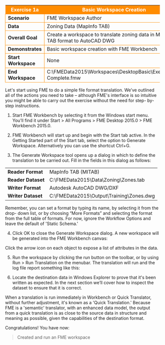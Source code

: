 <table style="border-spacing: 0px">
<tr>
<th style="background-color:darkorange;color:white">Exercise 1a</th>
<th style="background-color:darkorange;color:white">Basic Workspace Creation</th>
</tr>

<tr>
<td style="border: 1px solid darkorange; font-weight: bold">Scenario</td>
<td style="border: 1px solid darkorange">FME Workspace Author</td>
</tr>

<tr>
<td style="border: 1px solid darkorange; font-weight: bold">Data</td>
<td style="border: 1px solid darkorange">Zoning Data (MapInfo TAB)</td>
</tr>

<tr>
<td style="border: 1px solid darkorange; font-weight: bold">Overall Goal</td>
<td style="border: 1px solid darkorange">Create a workspace to translate zoning data in MapInfo TAB format to AutoCAD DWG</td>
</tr>

<tr>
<td style="border: 1px solid darkorange; font-weight: bold">Demonstrates</td>
<td style="border: 1px solid darkorange">Basic workspace creation with FME Workbench</td>
</tr>

<tr>
<td style="border: 1px solid darkorange; font-weight: bold">Start Workspace</td>
<td style="border: 1px solid darkorange">None</td>
</tr>

<tr>
<td style="border: 1px solid darkorange; font-weight: bold">End Workspace</td>
<td style="border: 1px solid darkorange">C:\FMEData2015\Workspaces\DesktopBasic\Exercise1a-Complete.fmw</td>
</tr>

</table>

Let's start using FME to do a simple file format translation. We’ve outlined all of the actions you need to take – although FME's interface is so intuitive you might be able to carry out the exercise without the need for step- by- step instructions. 


1) Start FME Workbench by selecting it from the Windows start menu. You’ll find it under Start > All Programs > FME Desktop 2015.0 > FME Workbench 2015.0.

2) FME Workbench will start up and begin with the Start tab active. In the Getting Started part of the Start tab, select the option to Generate Workspace. Alternatively you can use the shortcut Ctrl+G. 

3) The Generate Workspace tool opens up a dialog in which to define the translation to be carried out. Fill in the fields in this dialog as follows:

<table style="border: 0px">

<tr>
<td style="font-weight: bold">Reader Format</td>
<td style="">MapInfo TAB (MITAB)</td>
</tr>

<tr>
<td style="font-weight: bold">Reader Dataset</td>
<td style="">C:\FMEData2015\Data\Zoning\Zones.tab</td>
</tr>

<tr>
<td style="font-weight: bold">Writer Format</td>
<td style="">Autodesk AutoCAD DWG/DXF</td>
</tr>

<tr>
<td style="font-weight: bold">Writer Dataset</td>
<td style="">C:\FMEData2015\Output\Training\Zones.dwg</td>
</tr>

</table>

Remember, you can set a format by typing its name, by selecting it from the drop- down list, or by choosing “More Formats” and selecting the format from the full table of formats. For now, ignore the Workflow Options and leave the default of 'Static Schema.'


4) Click OK to close the Generate Workspace dialog. A new workspace will be generated into the FME Workbench canvas: 


Click the arrow icon on each object to expose a list of attributes in the data.

5) Run the workspace by clicking the run button on the toolbar, or by using Run > Run Translation on the menubar. The translation will run and the log file report something like this:


6) Locate the destination data in Windows Explorer to prove that it's been written as expected. In the next section we’ll cover how to inspect the dataset to ensure that it is correct.

When a translation is run immediately in Workbench or Quick Translator, without further adjustment, it's known as a 'Quick Translation.' Because FME is a 'semantic' translator, with an enhanced data model, the output from a quick translation is as close to the source data in structure and meaning as possible, given the capabilities of the destination format.

Congratulations! You have now: 

> Created and run an FME workspace 